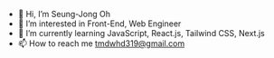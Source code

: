 - 👋 Hi, I’m Seung-Jong Oh
- 👀 I’m interested in Front-End, Web Engineer
- 🌱 I’m currently learning JavaScript, React.js, Tailwind CSS, Next.js
- 📫 How to reach me tmdwhd319@gmail.com

<!---
tmdwhd1213/tmdwhd1213 is a ✨ special ✨ repository because its `README.md` (this file) appears on your GitHub profile.
You can click the Preview link to take a look at your changes.
--->
